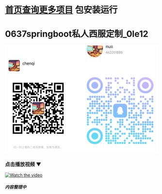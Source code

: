 # [首页查询更多项目](https://github.com/GraduationProject-springboot) 包安装运行


# 0637springboot私人西服定制_0le12

![picture](https://raw.githubusercontent.com/GraduationProject-springboot/.github/main/img/wx.png)

### 点击播放视频 ▼
[![Watch the video](https://i.sstatic.net/Vp2cE.png)](https://www.bilibili.com/video/BV1eMbYemE1U?p=133)


#####   内容整理中  











